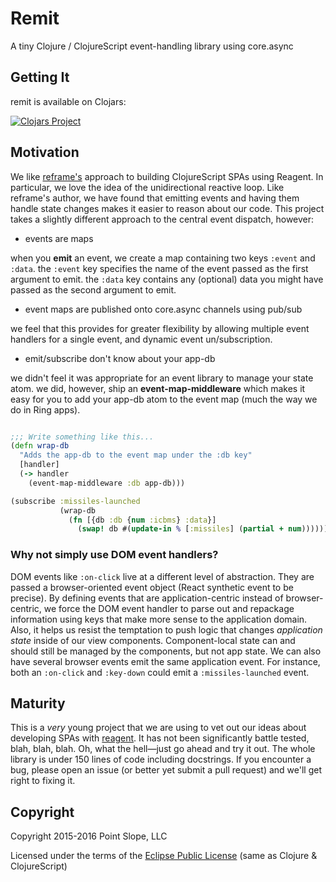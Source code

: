 # Remit

A tiny Clojure / ClojureScript event-handling library using core.async

## Getting It

remit is available on Clojars:

[![Clojars Project](https://img.shields.io/clojars/v/pointslope/remit.svg)](https://clojars.org/pointslope/remit)

## Motivation

We like [reframe's](https://github.com/Day8/re-frame) approach to building ClojureScript SPAs using Reagent. In particular, we love the idea of the unidirectional reactive loop. Like reframe's author, we have found that emitting events and having them handle state changes makes it easier to reason about our code. This project takes a slightly different approach to the central event dispatch, however:

* events are maps

when you **emit** an event, we create a map containing two keys `:event` and `:data`.
the `:event` key specifies the name of the event passed as the first argument to emit.
the `:data` key contains any (optional) data you might have passed as the second argument
to emit.

* event maps are published onto core.async channels using pub/sub

we feel that this provides for greater flexibility by allowing multiple event handlers for a single event, and dynamic event un/subscription.

* emit/subscribe don't know about your app-db

we didn't feel it was appropriate for an event library to manage your state atom.
we did, however, ship an **event-map-middleware** which makes it easy for you to
add your app-db atom to the event map (much the way we do in Ring apps).

```clojure

;;; Write something like this...
(defn wrap-db
  "Adds the app-db to the event map under the :db key"
  [handler]
  (-> handler
    (event-map-middleware :db app-db)))

(subscribe :missiles-launched
           (wrap-db
             (fn [{db :db {num :icbms} :data}]
               (swap! db #(update-in % [:missiles] (partial + num))))))
```

### Why not simply use DOM event handlers?

DOM events like `:on-click` live at a different level of abstraction. They are passed a browser-oriented event object (React synthetic event to be precise). By defining events that are application-centric instead of browser-centric, we force the DOM event handler to parse out and repackage information using keys that make more sense to the application domain. Also, it helps us resist the temptation to push logic that changes *application state* inside of our view components. Component-local state can and should still be managed by the components, but not app state. We can also have several browser events emit the same application event. For instance, both an `:on-click` and `:key-down` could emit a `:missiles-launched` event.

## Maturity

This is a *very* young project that we are using to vet out our ideas about developing SPAs with [reagent](https://github.com/reagent-project/reagent). It has not been significantly battle tested, blah, blah, blah. Oh, what the hell&mdash;just go ahead and try it out. The whole library is under 150 lines of code including docstrings. If you encounter a bug, please open an issue (or better yet submit a pull request) and we'll get right to fixing it.

## Copyright

Copyright 2015-2016 Point Slope, LLC

Licensed under the terms of the [Eclipse Public License](https://www.eclipse.org/legal/epl-v10.html)
(same as Clojure & ClojureScript)
